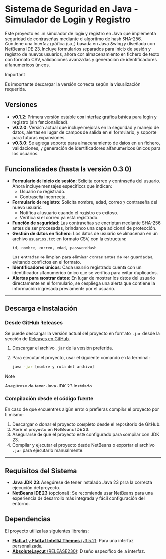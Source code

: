 # Sistema de Seguridad en Java - Simulador de Login y Registro

Este proyecto es un simulador de login y registro en Java que implementa seguridad de contraseñas mediante el algoritmo de hash SHA-256. Contiene una interfaz gráfica (`GUI`) basada en Java Swing y diseñada con NetBeans IDE 23. Incluye formularios separados para inicio de sesión y registro de nuevos usuarios, ahora con almacenamiento en fichero de texto con formato CSV, validaciones avanzadas y generación de identificadores alfanuméricos únicos.

> [!IMPORTANT]
> Es importante descargar la versión correcta según la visualización requerida.

## Versiones

- **v0.1.2**: Primera versión estable con interfaz gráfica básica para login y registro (sin funcionalidad).
- **v0.2.0**: Versión actual que incluye mejoras en la seguridad y manejo de datos, alertas en lugar de campos de salida en el formulario, y soporte para futuras expansiones.
- **v0.3.0**: Se agrega soporte para almacenamiento de datos en un fichero, validaciones, y generación de identificadores alfanuméricos únicos para los usuarios.

## Funcionalidades (hasta la versión 0.3.0)

- **Formulario de inicio de sesión**: Solicita correo y contraseña del usuario. Ahora incluye mensajes específicos que indican:
    - Usuario no registrado.
    - Contraseña incorrecta.
- **Formulario de registro**: Solicita nombre, edad, correo y contraseña del nuevo usuario.
    - Notifica al usuario cuando el registro es exitoso.
    - Verifica si el correo ya está registrado.
- **Función de seguridad**: Las contraseñas se encriptan mediante SHA-256 antes de ser procesadas, brindando una capa adicional de protección.
- **Gestión de datos en fichero**: Los datos de usuario se almacenan en un archivo `usuarios.txt` en formato CSV, con la estructura:
    ```csv
    id, nombre, correo, edad, passwordHash
    ```
    Las entradas se limpian para eliminar comas antes de ser guardadas, evitando conflictos en el formato.
- **Identificadores únicos**: Cada usuario registrado cuenta con un identificador alfanumérico único que se verifica para evitar duplicados.
- **Alertas para mostrar datos**: En lugar de mostrar los datos del usuario directamente en el formulario, se despliega una alerta que contiene la información ingresada previamente por el usuario.

---

## Descarga e Instalación

### Desde GitHub Releases

Se puede descargar la versión actual del proyecto en formato `.jar` desde la sección de [Releases en GitHub](https://github.com/davi3004/login_phone_java_simulator/releases).

1. Descargar el archivo `.jar` de la versión preferida.
2. Para ejecutar el proyecto, usar el siguiente comando en la terminal:

   ```bash
   java -jar [nombre y ruta del archivo]
   ```

> [!NOTE]
> Asegúrese de tener Java JDK 23 instalado.

### Compilación desde el código fuente

En caso de que encuentres algún error o prefieras compilar el proyecto por ti mismo:

1. Descargar o clonar el proyecto completo desde el repositorio de GitHub.
2. Abrir el proyecto en NetBeans IDE 23.
3. Asegurarse de que el proyecto esté configurado para compilar con JDK 23.
4. Compilar y ejecutar el proyecto desde NetBeans o exportar el archivo `.jar` para ejecutarlo manualmente.

---

## Requisitos del Sistema

- **Java JDK 23**: Asegúrese de tener instalado Java 23 para la correcta ejecución del proyecto.
- **NetBeans IDE 23** (opcional): Se recomienda usar NetBeans para una experiencia de desarrollo más integrada y fácil configuración del entorno.

## Dependencias

El proyecto utiliza las siguientes librerías:

- [**FlatLaf** y **FlatLaf IntelliJ Themes** (v3.5.2)](https://www.formdev.com/flatlaf/): Para una interfaz personalizada.
- [**AbsoluteLayout** (RELEASE230)](https://mvnrepository.com/artifact/org.netbeans.external/AbsoluteLayout): Diseño específico de la interfaz.
